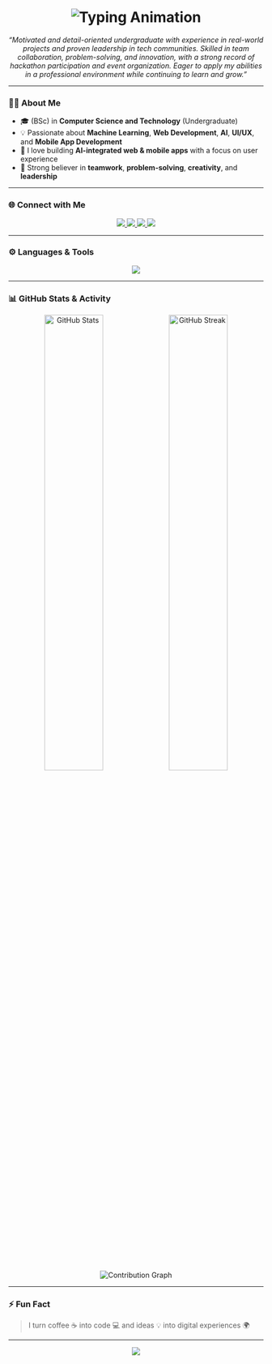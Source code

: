 <h1 align="center">
  <img src="https://readme-typing-svg.herokuapp.com?font=Poppins&size=32&duration=3000&pause=1000&color=4FC3F7&center=true&vCenter=true&width=800&lines=👋+Hi+there%2C+I'm+Chethana+Marasinghe!;💻+Full+Stack+Developer;🤖+AI+%26+Data+Science+Enthusiast;🎨+UI%2FUX+Designer;📱+Mobile+App+Developer;🌱+Always+Learning+%26+Building+Innovative+Solutions" alt="Typing Animation" />
</h1>

<p align="center">
  <em>“Motivated and detail-oriented undergraduate with experience in real-world projects and proven leadership in tech
  communities. Skilled in team collaboration, problem-solving, and innovation, with a strong record of hackathon
  participation and event organization. Eager to apply my abilities in a professional environment while continuing to learn and
  grow.”</em>
</p>

---

### 🧑‍💻 About Me
- 🎓 (BSc) in **Computer Science and Technology** (Undergraduate)  
- 💡 Passionate about **Machine Learning**, **Web Development**, **AI**, **UI/UX**, and **Mobile App Development**  
- 🚀 I love building **AI-integrated web & mobile apps** with a focus on user experience  
- 🤝 Strong believer in **teamwork**, **problem-solving**, **creativity**, and **leadership**

---

### 🌐 Connect with Me  
<p align="center">
  <a href="https://www.linkedin.com/in/chethana-marasinghe-8ab5a6311/" target="_blank">
    <img src="https://img.shields.io/badge/-LinkedIn-0077B5?style=for-the-badge&logo=linkedin&logoColor=white" />
  </a>
  <a href="https://github.com/ChethanaMarasinghe" target="_blank">
    <img src="https://img.shields.io/badge/-GitHub-181717?style=for-the-badge&logo=github&logoColor=white" />
  </a>
  <a href="https://chethana-marasinghe-portfolio.vercel.app/" target="_blank">
    <img src="https://img.shields.io/badge/-Portfolio-4CAF50?style=for-the-badge&logo=vercel&logoColor=white" />
  </a>
  <a href="mailto:marasinghes850@gmail.com" target="_blank">
    <img src="https://img.shields.io/badge/-Email-D14836?style=for-the-badge&logo=gmail&logoColor=white" />
  </a>
</p>

---

### ⚙️ Languages & Tools  
<p align="center">
  <img src="https://skillicons.dev/icons?i=java,python,js,ts,react,nextjs,tailwind,nodejs,express,spring,mysql,mongodb,git,github,vscode,postman,figma,canva,fastapi,openai&theme=dark" />
</p>

---

### 📊 GitHub Stats & Activity  
<p align="center">
  <img width="48%" src="https://github-readme-stats.vercel.app/api?username=ChethanaMarasinghe&show_icons=true&theme=tokyonight&hide_border=true" alt="GitHub Stats" />
  <img width="48%" src="https://github-readme-streak-stats.herokuapp.com/?user=ChethanaMarasinghe&theme=tokyonight&hide_border=true" alt="GitHub Streak" />
</p>

<p align="center">
  <img src="https://github-readme-activity-graph.vercel.app/graph?username=ChethanaMarasinghe&theme=tokyo-night&hide_border=true&area=true" alt="Contribution Graph" />
</p>

---

### ⚡ Fun Fact  
> I turn coffee ☕ into code 💻 and ideas 💡 into digital experiences 🌍

---

<div align="center">
  <img src="https://capsule-render.vercel.app/api?type=waving&color=0:4FC3F7,100:1565C0&height=100&section=footer"/>
</div>
